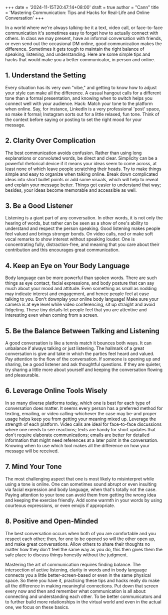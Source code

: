 +++
date = '2024-11-15T20:47:14+08:00'
draft = true
author = "Cann"
title = 'Mastering Communication: Tips and Hacks for Real-Life and Online Conversation'
+++
 
In a world where we're always talking-be it a text, video call, or face-to-face communication it's sometimes easy to forget how to actually connect with others. In class we may present, have an informal conversation with friends, or even send out the occasional DM online, good communication makes the difference. Sometimes it gets tough to maintain the right balance of speaking, listening, and understanding. Here are some simple tips and hacks that would make you a better communicator, in person and online.

## 1. Understand the Setting
Every situation has its very own "vibe," and getting to know how to adjust your style can make all the difference. A casual hangout calls for a different tone than a formal presentation, and knowing when to switch helps you connect well with your audience.
Hack: Match your tone to the platform when online. Say, for instance, LinkedIn is a very professional 'post' space, so make it formal; Instagram sorts out for a little relaxed, fun tone. Think of the context before saying or posting to set the right mood for your message.
## 2. Clarity Over Complication
The best communication avoids confusion. Rather than using long explanations or convoluted words, be direct and clear. Simplicity can be a powerful rhetorical device if it means your ideas seem to come across, at least none of which leave people scratching their heads. Try to make things simple and easy to organize when talking online. Break down complicated ideas into short bullet points or add some visuals, which will help to reveal and explain your message better. Things get easier to understand that way; besides, your ideas become memorable and accessible as well.
## 3. Be a Good Listener 
Listening is a giant part of any conversation. In other words, it is not only the hearing of words, but rather can be seen as a show of one's ability to understand and respect the person speaking. Good listening makes people feel valued and brings stronger bonds. On video calls, nod or make soft vocal remarks to show interest without speaking louder. One is concentrating fully, distraction-free, and meaning that you care about their contribution and this encourages great communication.
## 4. Keep an Eye on Your Body Language
Body language can be more powerful than spoken words. There are such things as eye contact, facial expressions, and body posture that can say much about your mood and attitude. Even something as small as nodding may indicate interest and engagement, and hence people feel at ease talking to you. Don't downplay your online body language! Make sure your camera is at eye level while video conferencing, sit up straight and avoid fidgeting. These tiny details let people feel that you are attentive and interesting even when coming from a screen.
## 5. Be the Balance Between Talking and Listening
A good conversation is like a tennis match it bounces both ways. It can unbalance if always talking or just listening. The hallmark of a great conversation is give and take in which the parties feel heard and valued. Pay attention to the flow of the conversation. If someone is opening up and sharing, be a good listener and ask thoughtful questions. If they are quieter, try sharing a little more about yourself and keeping the conversation flowing and pleasurable.
## 6. Leverage Online Tools Wisely
In so many diverse platforms today, which one is best for each type of conversation does matter. It seems every person has a preferred method for texting, emailing, or video calling-whichever the case may be-and proper usage helps keep you from getting your meaning mixed up. Leverage the strength of each platform. Video calls are ideal for face-to-face discussions where one needs to see reactions; texts are handy for short updates that don't require elaborate communications; emails are better for detailed information that might need references at a later point in the conversation. Knowing when to use which tool makes all the difference on how your message will be received.
## 7. Mind Your Tone
The most challenging aspect that one is most likely to misinterpret while using a tone is online. One can sometimes sound abrupt or even insulting via facial expression and body language, when that's totally not the case. Paying attention to your tone can avoid them from getting the wrong idea and keeping the exercise friendly. Add some warmth in your words by using courteous expressions, or even emojis if appropriate. 
## 8. Positive and Open-Minded
The best conversation occurs when both of you are comfortable and you respect each other; then, for one to be opened so will the other open up, and make great conversations. Allow others to share their thoughts no matter how they don't feel the same way as you do, this then gives them the safe place to discuss things honestly without the judgment.

Mastering the art of communication requires finding balance. The intersection of active listening, clarity in words and in body language connects you a little better-screen-based or even in the same physical space. So there you have it, practicing these tips and hacks really do make all the difference in making meaningful connections. Put down that screen every now and then and remember what communication is all about: connecting and understanding each other. To be better communicators and to further build more relationships in the virtual world and even in the actual one, we focus on these basics.
